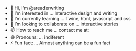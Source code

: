 - 👋 Hi, I’m @areaderwriting
- 👀 I’m interested in ... Interactive design and writing
- 🌱 I’m currently learning ... Twine, html, javascript and css
- 💞️ I’m looking to collaborate on ... interactive stories
- 📫 How to reach me ... contact me at:
- 😄 Pronouns: ... indiferent
- ⚡ Fun fact: ... Almost anything can be a fun fact

<!---
areaderwriting/areaderwriting is a ✨ special ✨ repository because its `README.md` (this file) appears on your GitHub profile.
You can click the Preview link to take a look at your changes.
--->
